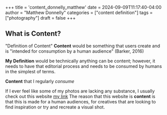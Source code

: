 +++
title = 'content_donnelly_matthew'
date = 2024-09-09T11:17:40-04:00
author = "Matthew Donnelly"
categories = ["content definition"]
tags = ["photography"]
draft = false
+++
## What is Content? 

"Definition of Content"
**Content** would be something that users create and is "intended for consumption by a human audience" (Barker, 2016)

**My Definition** would be technically anything can be content; however, it needs to have that editorial process and needs to be consumed by humans in the simplest of terms.

**Content** that I regularly *consume*

If I ever feel like some of my photos are lacking any substance, I usually check out this website [my link](https://eyecannndy.com/) 
The reason that this website is **content** is that this is made for a human audiences, for creatives that are looking to find inspiration or try and recreate a visual shot. 

